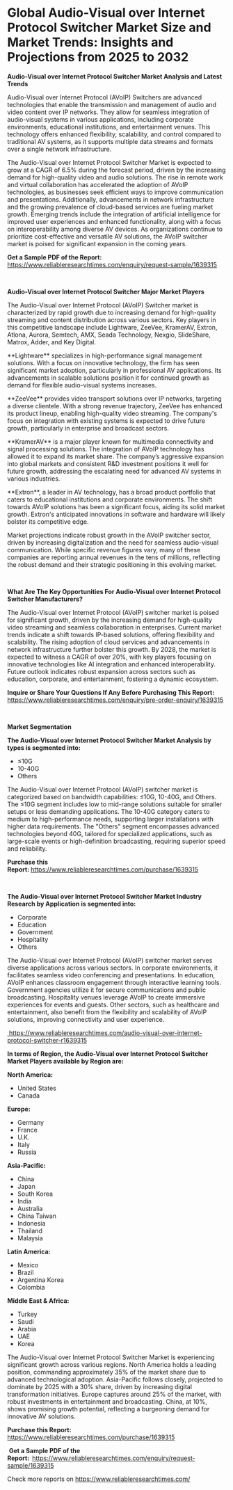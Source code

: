 <p><h1>Global Audio-Visual over Internet Protocol Switcher Market Size and Market Trends: Insights and Projections from 2025 to 2032</h1></p><p><strong>Audio-Visual over Internet Protocol Switcher Market Analysis and Latest Trends</strong></p>
<p><p>Audio-Visual over Internet Protocol (AVoIP) Switchers are advanced technologies that enable the transmission and management of audio and video content over IP networks. They allow for seamless integration of audio-visual systems in various applications, including corporate environments, educational institutions, and entertainment venues. This technology offers enhanced flexibility, scalability, and control compared to traditional AV systems, as it supports multiple data streams and formats over a single network infrastructure.</p><p>The Audio-Visual over Internet Protocol Switcher Market is expected to grow at a CAGR of 6.5% during the forecast period, driven by the increasing demand for high-quality video and audio solutions. The rise in remote work and virtual collaboration has accelerated the adoption of AVoIP technologies, as businesses seek efficient ways to improve communication and presentations. Additionally, advancements in network infrastructure and the growing prevalence of cloud-based services are fueling market growth. Emerging trends include the integration of artificial intelligence for improved user experiences and enhanced functionality, along with a focus on interoperability among diverse AV devices. As organizations continue to prioritize cost-effective and versatile AV solutions, the AVoIP switcher market is poised for significant expansion in the coming years.</p></p>
<p><strong>Get a Sample PDF of the Report:&nbsp;</strong> <a href="https://www.reliableresearchtimes.com/enquiry/request-sample/1639315?utm_campaign=2940&utm_medium=2&utm_source=Github&utm_content=ia&utm_term=06042025&utm_id=audio-visual-over-internet-protocol-switcher">https://www.reliableresearchtimes.com/enquiry/request-sample/1639315</a></p>
<p>&nbsp;</p>
<p><strong>Audio-Visual over Internet Protocol Switcher Major Market Players</strong></p>
<p><p>The Audio-Visual over Internet Protocol (AVoIP) Switcher market is characterized by rapid growth due to increasing demand for high-quality streaming and content distribution across various sectors. Key players in this competitive landscape include Lightware, ZeeVee, KramerAV, Extron, Atlona, Aurora, Semtech, AMX, Seada Technology, Nexgio, SlideShare, Matrox, Adder, and Key Digital.</p><p>**Lightware** specializes in high-performance signal management solutions. With a focus on innovative technology, the firm has seen significant market adoption, particularly in professional AV applications. Its advancements in scalable solutions position it for continued growth as demand for flexible audio-visual systems increases.</p><p>**ZeeVee** provides video transport solutions over IP networks, targeting a diverse clientele. With a strong revenue trajectory, ZeeVee has enhanced its product lineup, enabling high-quality video streaming. The company's focus on integration with existing systems is expected to drive future growth, particularly in enterprise and broadcast sectors.</p><p>**KramerAV** is a major player known for multimedia connectivity and signal processing solutions. The integration of AVoIP technology has allowed it to expand its market share. The company’s aggressive expansion into global markets and consistent R&D investment positions it well for future growth, addressing the escalating need for advanced AV systems in various industries.</p><p>**Extron**, a leader in AV technology, has a broad product portfolio that caters to educational institutions and corporate environments. The shift towards AVoIP solutions has been a significant focus, aiding its solid market growth. Extron's anticipated innovations in software and hardware will likely bolster its competitive edge.</p><p>Market projections indicate robust growth in the AVoIP switcher sector, driven by increasing digitalization and the need for seamless audio-visual communication. While specific revenue figures vary, many of these companies are reporting annual revenues in the tens of millions, reflecting the robust demand and their strategic positioning in this evolving market.</p></p>
<p>&nbsp;</p>
<p><strong>What Are The Key Opportunities For Audio-Visual over Internet Protocol Switcher Manufacturers?</strong></p>
<p><p>The Audio-Visual over Internet Protocol (AVoIP) switcher market is poised for significant growth, driven by the increasing demand for high-quality video streaming and seamless collaboration in enterprises. Current market trends indicate a shift towards IP-based solutions, offering flexibility and scalability. The rising adoption of cloud services and advancements in network infrastructure further bolster this growth. By 2028, the market is expected to witness a CAGR of over 20%, with key players focusing on innovative technologies like AI integration and enhanced interoperability. Future outlook indicates robust expansion across sectors such as education, corporate, and entertainment, fostering a dynamic ecosystem.</p></p>
<p><strong>Inquire or Share Your Questions If Any Before Purchasing This Report:</strong> <a href="https://www.reliableresearchtimes.com/enquiry/pre-order-enquiry/1639315?utm_campaign=2940&utm_medium=2&utm_source=Github&utm_content=ia&utm_term=06042025&utm_id=audio-visual-over-internet-protocol-switcher">https://www.reliableresearchtimes.com/enquiry/pre-order-enquiry/1639315</a></p>
<p>&nbsp;</p>
<p><strong>Market Segmentation</strong></p>
<p><strong>The Audio-Visual over Internet Protocol Switcher Market Analysis by types is segmented into:</strong></p>
<p><ul><li>≤10G</li><li>10-40G</li><li>Others</li></ul></p>
<p><p>The Audio-Visual over Internet Protocol (AVoIP) switcher market is categorized based on bandwidth capabilities: ≤10G, 10-40G, and Others. The ≤10G segment includes low to mid-range solutions suitable for smaller setups or less demanding applications. The 10-40G category caters to medium to high-performance needs, supporting larger installations with higher data requirements. The "Others" segment encompasses advanced technologies beyond 40G, tailored for specialized applications, such as large-scale events or high-definition broadcasting, requiring superior speed and reliability.</p></p>
<p><strong>Purchase this Report:&nbsp;</strong><a href="https://www.reliableresearchtimes.com/purchase/1639315?utm_campaign=2940&utm_medium=2&utm_source=Github&utm_content=ia&utm_term=06042025&utm_id=audio-visual-over-internet-protocol-switcher">https://www.reliableresearchtimes.com/purchase/1639315</a></p>
<p>&nbsp;</p>
<p><strong>The Audio-Visual over Internet Protocol Switcher Market Industry Research by Application is segmented into:</strong></p>
<p><ul><li>Corporate</li><li>Education</li><li>Government</li><li>Hospitality</li><li>Others</li></ul></p>
<p><p>The Audio-Visual over Internet Protocol (AVoIP) switcher market serves diverse applications across various sectors. In corporate environments, it facilitates seamless video conferencing and presentations. In education, AVoIP enhances classroom engagement through interactive learning tools. Government agencies utilize it for secure communications and public broadcasting. Hospitality venues leverage AVoIP to create immersive experiences for events and guests. Other sectors, such as healthcare and entertainment, also benefit from the flexibility and scalability of AVoIP solutions, improving connectivity and user experience.</p></p>
<p><a href="https://www.reliableresearchtimes.com/audio-visual-over-internet-protocol-switcher-r1639315?utm_campaign=2940&utm_medium=2&utm_source=Github&utm_content=ia&utm_term=06042025&utm_id=audio-visual-over-internet-protocol-switcher">&nbsp;https://www.reliableresearchtimes.com/audio-visual-over-internet-protocol-switcher-r1639315</a></p>
<p><strong>In terms of Region, the Audio-Visual over Internet Protocol Switcher Market Players available by Region are:</strong></p>
<p>
    <p> <strong> North America: </strong>
        <ul>
            <li>United States</li>
            <li>Canada</li>
        </ul>
        </p> 
    <p> <strong> Europe: </strong>
        <ul>
            <li>Germany</li>
            <li>France</li>
            <li>U.K.</li>
            <li>Italy</li>
            <li>Russia</li>
        </ul>
        </p> 
    <p> <strong> Asia-Pacific: </strong>
        <ul>
            <li>China</li>
            <li>Japan</li>
            <li>South Korea</li>
            <li>India</li>
            <li>Australia</li>
            <li>China Taiwan</li>
            <li>Indonesia</li>
            <li>Thailand</li>
            <li>Malaysia</li>
        </ul>
        </p> 
    <p> <strong> Latin America: </strong>
        <ul>
            <li>Mexico</li>
            <li>Brazil</li>
            <li>Argentina Korea</li>
            <li>Colombia</li>
        </ul>
        </p> 
    <p> <strong> Middle East & Africa: </strong>
        <ul>
            <li>Turkey</li>
            <li>Saudi</li>
            <li>Arabia</li>
            <li>UAE</li>
            <li>Korea</li>
        </ul>
    </p>
    </p>
<p><p>The Audio-Visual over Internet Protocol Switcher Market is experiencing significant growth across various regions. North America holds a leading position, commanding approximately 35% of the market share due to advanced technological adoption. Asia-Pacific follows closely, projected to dominate by 2025 with a 30% share, driven by increasing digital transformation initiatives. Europe captures around 25% of the market, with robust investments in entertainment and broadcasting. China, at 10%, shows promising growth potential, reflecting a burgeoning demand for innovative AV solutions.</p></p>
<p><strong>Purchase this Report: </strong><a href="https://www.reliableresearchtimes.com/purchase/1639315?utm_campaign=2940&utm_medium=2&utm_source=Github&utm_content=ia&utm_term=06042025&utm_id=audio-visual-over-internet-protocol-switcher">https://www.reliableresearchtimes.com/purchase/1639315</a></p>
<p>&nbsp;<strong>Get a Sample PDF of the Report:&nbsp;&nbsp;</strong><a href="https://www.reliableresearchtimes.com/enquiry/request-sample/1639315?utm_campaign=2940&utm_medium=2&utm_source=Github&utm_content=ia&utm_term=06042025&utm_id=audio-visual-over-internet-protocol-switcher">https://www.reliableresearchtimes.com/enquiry/request-sample/1639315</a></p>
<p><strong></strong></p>
<p>Check more reports on <a href="https://www.reliableresearchtimes.com/?utm_campaign=2940&utm_medium=2&utm_source=Github&utm_content=ia&utm_term=06042025&utm_id=audio-visual-over-internet-protocol-switcher">https://www.reliableresearchtimes.com/</a></p>
